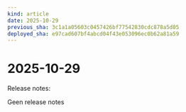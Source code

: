 ```yaml
---
kind: article
date: 2025-10-29
previous_sha: 3c1a1a05603c0457426bf77542830cdc878a5d05
deployed_sha: e97cad607bf4abcd04f43e053096ec0b62a81a59
---
```


# 2025-10-29

Release notes:

Geen release notes
